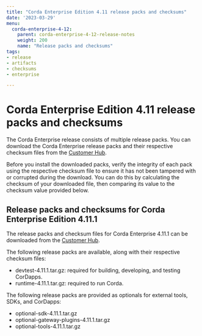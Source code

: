 ```yaml
---
title: "Corda Enterprise Edition 4.11 release packs and checksums"
date: '2023-03-29'
menu:
  corda-enterprise-4-12:
    parent: corda-enterprise-4-12-release-notes
    weight: 200
    name: "Release packs and checksums"
tags:
- release
- artifacts
- checksums
- enterprise

---
```


# Corda Enterprise Edition 4.11 release packs and checksums

The Corda Enterprise release consists of multiple release packs. You can download the Corda Enterprise release packs and their respective checksum files from the [Customer Hub](https://customerhub.r3.com).

Before you install the downloaded packs, verify the integrity of each pack using the respective checksum file to ensure it has not been tampered with or corrupted during the download. You can do this by calculating the checksum of your downloaded file, then comparing its value to the checksum value provided below.

## Release packs and checksums for Corda Enterprise Edition 4.11.1

The release packs and checksum files for Corda Enterprise 4.11.1 can be downloaded from the [Customer Hub](https://customerhub.r3.com).

The following release packs are available, along with their respective checksum files:
* devtest-4.11.1.tar.gz: required for building, developing, and testing CorDapps.
* runtime-4.11.1.tar.gz: required to run Corda.

The following release packs are provided as optionals for external tools, SDKs, and CorDapps:
* optional-sdk-4.11.1.tar.gz
* optional-gateway-plugins-4.11.1.tar.gz
* optional-tools-4.11.1.tar.gz

